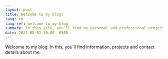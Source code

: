 ```yaml
---
layout: post
title: Welcome to my blog!
lang: en
lang-ref: welcome-to-my-blog
summary: In this site, you'll find my personal and professional projects and contact details.
date: 2021-08-01 10:00 -0500
---
```


Welcome to my blog. In this, you'll find information, projects and contact details about me.
